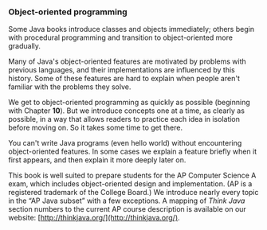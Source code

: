 ###  Object-oriented programming


Some Java books introduce classes and objects immediately; others begin with procedural programming and transition to object-oriented more gradually.

Many of Java's object-oriented features are motivated by problems with previous languages, and their implementations are influenced by this history.
Some of these features are hard to explain when people aren't familiar with the problems they solve.

We get to object-oriented programming as quickly as possible (beginning with Chapter **10**).
But we introduce concepts one at a time, as clearly as possible, in a way that allows readers to practice each idea in isolation before moving on.
So it takes some time to get there.

You can't write Java programs (even hello world) without encountering object-oriented features.
In some cases we explain a feature briefly when it first appears, and then explain it more deeply later on.

This book is well suited to prepare students for the AP Computer Science A exam, which includes object-oriented design and implementation.
(AP is a registered trademark of the College Board.)
We introduce nearly every topic in the “AP Java subset” with a few exceptions.
A mapping of *Think Java* section numbers to the current AP course description is available on our website: [http://thinkjava.org/](http://thinkjava.org/).